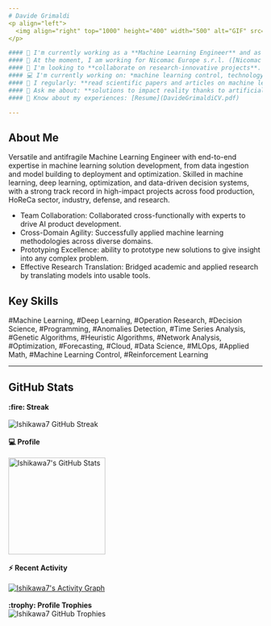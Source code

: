 ```yaml
---
# Davide Grimaldi
<p align="left">
  <img align="right" top="1000" height="400" width="500" alt="GIF" src="https://cdn.analyticsvidhya.com/wp-content/uploads/2020/02/ANN-Graph.gif">
</p>

#### 🔭 I'm currently working as a **Machine Learning Engineer** and as a **Research Operations Analyst**.
#### 🏢 At the moment, I am working for Nicomac Europe s.r.l. ([Nicomac website](https://nicomac.com/)) on machine learning control projects and the use of machine learning in industrial processes.
#### 🌱 I'm looking to **collaborate on research-innovative projects**.
#### 💻 I'm currently working on: *machine learning control, technology transfer, deep learning models, data pipelines, deployment of AI solutions, optimization problems*.
#### 📝 I regularly: **read scientific papers and articles on machine learning and research operations**, and **prototype new systems to deal with real problems**.
#### 💬 Ask me about: **solutions to impact reality thanks to artificial intelligence**, and **making processes more efficient through optimization algorithms**.
#### 📄 Know about my experiences: [Resume](DavideGrimaldiCV.pdf)

---
```


## About Me

Versatile and antifragile Machine Learning Engineer with end-to-end expertise in machine learning solution development, from data ingestion and model building to deployment and optimization. Skilled in machine learning, deep learning, optimization, and data-driven decision systems, with a strong track record in high-impact projects across food production, HoReCa sector, industry, defense, and research.
* Team Collaboration: Collaborated cross-functionally with experts to drive AI product development.
* Cross-Domain Agility: Successfully applied machine learning methodologies across diverse domains.
* Prototyping Excellence: ability to prototype new solutions to give insight into any complex problem.
* Effective Research Translation: Bridged academic and applied research by translating models into usable tools.

## Key Skills

#Machine Learning, #Deep Learning, #Operation Research, #Decision Science, #Programming, #Anomalies Detection, #Time Series Analysis, #Genetic Algorithms, #Heuristic Algorithms, #Network Analysis, #Optimization, #Forecasting, #Cloud, #Data Science, #MLOps, #Applied Math, #Machine Learning Control, #Reinforcement Learning

---

## GitHub Stats

<p align="center">
  <summary><b>:fire: Streak</b></summary>
  <br/>
  <img src="https://github-readme-streak-stats.herokuapp.com/?user=Ishikawa7&count_private=true" alt="Ishikawa7 GitHub Streak" />
  <br/><br/>
  <summary><b>💻 Profile</b></summary>
  <br/>
  <a href="https://github.com/Ishikawa7/github-readme-stats">
    <img alt="Ishikawa7's GitHub Stats" src="https://github-readme-stats.vercel.app/api?username=Ishikawa7&show_icons=true&count_private=true" height="192px"/>
  </a>
  <br/><br/>
  <summary><b>⚡ Recent Activity</b></summary>
  <br/>
  <a href="https://github.com/Ishikawa7">
    <img alt="Ishikawa7's Activity Graph" src="https://github-readme-activity-graph.vercel.app/graph?username=Ishikawa7&custom_title=Ishikawa7's%20Contribution%20Graph&theme=github" />
  </a>
  <br/><br/>
  <summary><b>:trophy: Profile Trophies</b></summary>
  <img src="https://github-profile-trophy.vercel.app/?username=Ishikawa7&layout=compact" alt="Ishikawa7 GitHub Trophies" />
</p>

